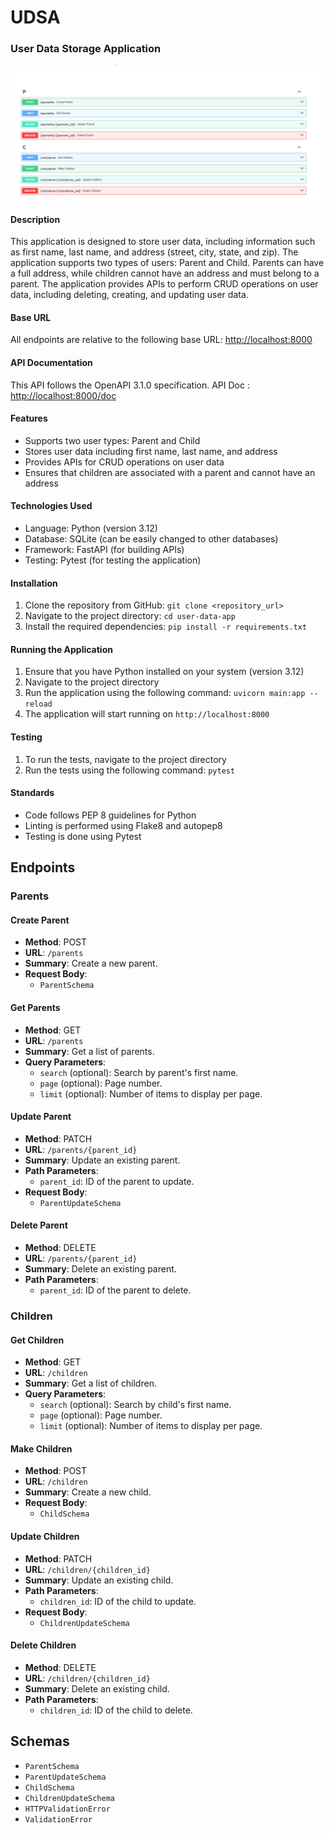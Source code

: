 # UDSA

### User Data Storage Application

![1716061726322](image/README/1716061726322.png)

#### Description

This application is designed to store user data, including information such as first name, last name, and address (street, city, state, and zip). The application supports two types of users: Parent and Child. Parents can have a full address, while children cannot have an address and must belong to a parent. The application provides APIs to perform CRUD operations on user data, including deleting, creating, and updating user data.

#### Base URL

All endpoints are relative to the following base URL: [http://localhost:8000](http://localhost:8000)


#### API Documentation

This API follows the OpenAPI 3.1.0 specification. API Doc : [http://localhost:8000/doc](http://localhost:8000)

#### Features

- Supports two user types: Parent and Child
- Stores user data including first name, last name, and address
- Provides APIs for CRUD operations on user data
- Ensures that children are associated with a parent and cannot have an address

#### Technologies Used

- Language: Python (version 3.12)
- Database: SQLite (can be easily changed to other databases)
- Framework: FastAPI (for building APIs)
- Testing: Pytest (for testing the application)

#### Installation

1. Clone the repository from GitHub: `git clone <repository_url>`
2. Navigate to the project directory: `cd user-data-app`
3. Install the required dependencies: `pip install -r requirements.txt`

#### Running the Application

1. Ensure that you have Python installed on your system (version 3.12)
2. Navigate to the project directory
3. Run the application using the following command: `uvicorn main:app --reload`
4. The application will start running on `http://localhost:8000`

#### Testing

1. To run the tests, navigate to the project directory
2. Run the tests using the following command: `pytest`

#### Standards

- Code follows PEP 8 guidelines for Python
- Linting is performed using Flake8 and autopep8
- Testing is done using Pytest

## Endpoints

### Parents

#### Create Parent

- **Method**: POST
- **URL**: `/parents`
- **Summary**: Create a new parent.
- **Request Body**:
  - `ParentSchema`

#### Get Parents

- **Method**: GET
- **URL**: `/parents`
- **Summary**: Get a list of parents.
- **Query Parameters**:
  - `search` (optional): Search by parent's first name.
  - `page` (optional): Page number.
  - `limit` (optional): Number of items to display per page.

#### Update Parent

- **Method**: PATCH
- **URL**: `/parents/{parent_id}`
- **Summary**: Update an existing parent.
- **Path Parameters**:
  - `parent_id`: ID of the parent to update.
- **Request Body**:
  - `ParentUpdateSchema`

#### Delete Parent

- **Method**: DELETE
- **URL**: `/parents/{parent_id}`
- **Summary**: Delete an existing parent.
- **Path Parameters**:
  - `parent_id`: ID of the parent to delete.

### Children

#### Get Children

- **Method**: GET
- **URL**: `/children`
- **Summary**: Get a list of children.
- **Query Parameters**:
  - `search` (optional): Search by child's first name.
  - `page` (optional): Page number.
  - `limit` (optional): Number of items to display per page.

#### Make Children

- **Method**: POST
- **URL**: `/children`
- **Summary**: Create a new child.
- **Request Body**:
  - `ChildSchema`

#### Update Children

- **Method**: PATCH
- **URL**: `/children/{children_id}`
- **Summary**: Update an existing child.
- **Path Parameters**:
  - `children_id`: ID of the child to update.
- **Request Body**:
  - `ChildrenUpdateSchema`

#### Delete Children

- **Method**: DELETE
- **URL**: `/children/{children_id}`
- **Summary**: Delete an existing child.
- **Path Parameters**:
  - `children_id`: ID of the child to delete.

## Schemas

- `ParentSchema`
- `ParentUpdateSchema`
- `ChildSchema`
- `ChildrenUpdateSchema`
- `HTTPValidationError`
- `ValidationError`

